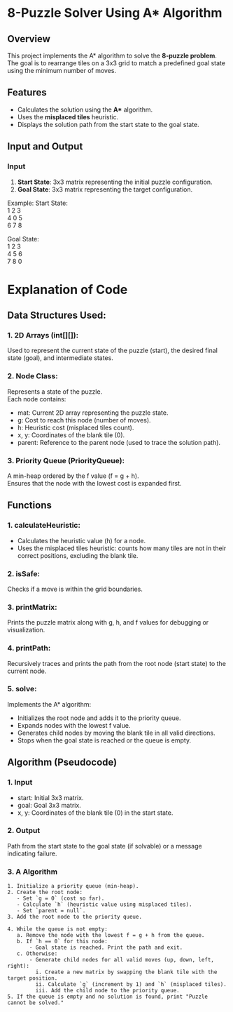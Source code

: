 # 8-Puzzle Solver Using A* Algorithm

## Overview
This project implements the A* algorithm to solve the **8-puzzle problem**. The goal is to rearrange tiles on a 3x3 grid to match a predefined goal state using the minimum number of moves.

## Features
- Calculates the solution using the **A\*** algorithm.
- Uses the **misplaced tiles** heuristic.
- Displays the solution path from the start state to the goal state.

## Input and Output
### Input
1. **Start State**: 3x3 matrix representing the initial puzzle configuration.
2. **Goal State**: 3x3 matrix representing the target configuration.

Example:
Start State: </br>
1 2 3 </br>
4 0 5 </br>
6 7 8 </br>

Goal State: </br>
1 2 3 </br>
4 5 6 </br>
7 8 0 </br>

# Explanation of Code

## Data Structures Used:
### 1. 2D Arrays (int[][]):
Used to represent the current state of the puzzle (start), the desired final state (goal), and intermediate states.

### 2. Node Class:
Represents a state of the puzzle. </br>
Each node contains:
- mat: Current 2D array representing the puzzle state.
- g: Cost to reach this node (number of moves).
- h: Heuristic cost (misplaced tiles count).
- x, y: Coordinates of the blank tile (0).
- parent: Reference to the parent node (used to trace the solution path).

### 3. Priority Queue (PriorityQueue<Node>):
A min-heap ordered by the f value (f = g + h). </br>
Ensures that the node with the lowest cost is expanded first.

## Functions
### 1. calculateHeuristic:
- Calculates the heuristic value (h) for a node.
- Uses the misplaced tiles heuristic: counts how many tiles are not in their correct positions, excluding the blank tile.

### 2. isSafe:
Checks if a move is within the grid boundaries.

### 3. printMatrix:
Prints the puzzle matrix along with g, h, and f values for debugging or visualization.

### 4. printPath:
Recursively traces and prints the path from the root node (start state) to the current node.

### 5. solve:
Implements the A* algorithm:
- Initializes the root node and adds it to the priority queue.
- Expands nodes with the lowest f value.
- Generates child nodes by moving the blank tile in all valid directions.
- Stops when the goal state is reached or the queue is empty.

## Algorithm (Pseudocode)
### 1. Input
- start: Initial 3x3 matrix.
- goal: Goal 3x3 matrix.
- x, y: Coordinates of the blank tile (0) in the start state.
### 2. Output
Path from the start state to the goal state (if solvable) or a message indicating failure.
### 3. A Algorithm
```
1. Initialize a priority queue (min-heap).
2. Create the root node:
   - Set `g = 0` (cost so far).
   - Calculate `h` (heuristic value using misplaced tiles).
   - Set `parent = null`.
3. Add the root node to the priority queue.

4. While the queue is not empty:
   a. Remove the node with the lowest f = g + h from the queue.
   b. If `h == 0` for this node:
       - Goal state is reached. Print the path and exit.
   c. Otherwise:
       - Generate child nodes for all valid moves (up, down, left, right):
         i. Create a new matrix by swapping the blank tile with the target position.
         ii. Calculate `g` (increment by 1) and `h` (misplaced tiles).
         iii. Add the child node to the priority queue.
5. If the queue is empty and no solution is found, print "Puzzle cannot be solved."
```







